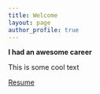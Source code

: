 ```yaml
---
title: Welcome
layout: page
author_profile: true
---
```


**I had an awesome career**

This is some cool text


[Resume](./assets/files/resume.pdf)

